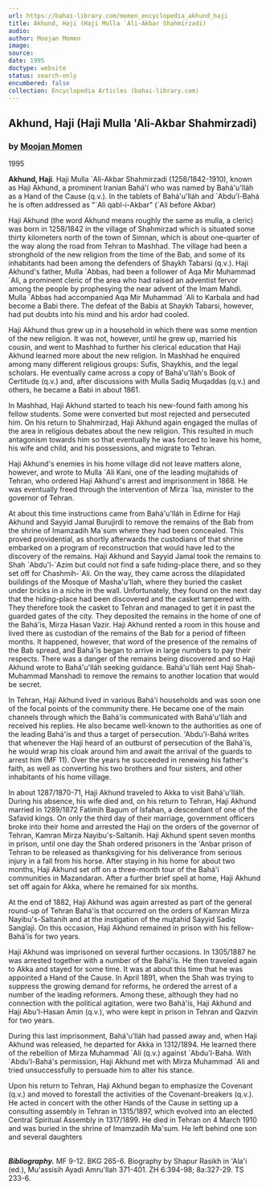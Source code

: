 ```yaml
---
url: https://bahai-library.com/momen_encyclopedia_akhund_haji
title: Akhund, Haji (Haji Mulla `Ali-Akbar Shahmirzadi)
audio: 
author: Moojan Momen
image: 
source: 
date: 1995
doctype: website
status: search-only
encumbered: false
collection: Encyclopedia Articles (bahai-library.com)
---
```



## Akhund, Haji (Haji Mulla 'Ali-Akbar Shahmirzadi)

### by [Moojan Momen](https://bahai-library.com/author/Moojan+Momen)

1995


**Akhund, Haji**. Haji Mulla \`Ali-Akbar Shahmirzadi (1258/1842-1910), known as Haji Akhund, a prominent Iranian Bahá'í who was named by Bahá'u'lláh as a Hand of the Cause (q.v.). In the tablets of Bahá'u'lláh and \`Abdu'l-Bahá he is often addressed as "\`Ali qabl-i-Akbar" (\`Ali before Akbar)

Haji Akhund (the word Akhund means roughly the same as mulla, a cleric) was born in 1258/1842 in the village of Shahmirzad which is situated some thirty kilometers north of the town of Simnan, which is about one-quarter of the way along the road from Tehran to Mashhad. The village had been a stronghold of the new religion from the time of the Bab, and some of its inhabitants had been among the defenders of Shaykh Tabarsi (q.v.). Haji Akhund's father, Mulla \`Abbas, had been a follower of Aqa Mir Muhammad \`Ali, a prominent cleric of the area who had raised an adventist fervor among the people by prophesying the near advent of the Imam Mahdi. Mulla \`Abbas had accompanied Aqa Mir Muhammad \`Ali to Karbala and had become a Babi there. The defeat of the Babis at Shaykh Tabarsi, however, had put doubts into his mind and his ardor had cooled.

Haji Akhund thus grew up in a household in which there was some mention of the new religion. It was not, however, until he grew up, married his cousin, and went to Mashhad to further his clerical education that Haji Akhund learned more about the new religion. In Mashhad he enquired among many different religious groups: Sufis, Shaykhis, and the legal scholars. He eventually came across a copy of Bahá'u'lláh's Book of Certitude (q.v.) and, after discussions with Mulla Sadiq Muqaddas (q.v.) and others, he became a Babi in about 1861.

In Mashhad, Haji Akhund started to teach his new-found faith among his fellow students. Some were converted but most rejected and persecuted him. On his return to Shahmirzad, Haji Akhund again engaged the mullas of the area in religious debates about the new religion. This resulted in much antagonism towards him so that eventually he was forced to leave his home, his wife and child, and his possessions, and migrate to Tehran.

Haji Akhund's enemies in his home village did not leave matters alone, however, and wrote to Mulla \`Ali Kani, one of the leading mujtahids of Tehran, who ordered Haji Akhund's arrest and imprisonment in 1868. He was eventually freed through the intervention of Mirza \`Isa, minister to the governor of Tehran.

At about this time instructions came from Bahá'u'lláh in Edirne for Haji Akhund and Sayyid Jamal Burujirdi to remove the remains of the Bab from the shrine of Imamzadih Ma\`sum where they had been concealed. This proved providential, as shortly afterwards the custodians of that shrine embarked on a program of reconstruction that would have led to the discovery of the remains. Haji Akhund and Sayyid Jamal took the remains to Shah \`Abdu'l-\`Azim but could not find a safe hiding-place there, and so they set off for Chashmih-\`Ali. On the way, they came across the dilapidated buildings of the Mosque of Masha'u'llah, where they buried the casket under bricks in a niche in the wall. Unfortunately, they found on the next day that the hiding-place had been discovered and the casket tampered with. They therefore took the casket to Tehran and managed to get it in past the guarded gates of the city. They deposited the remains in the home of one of the Bahá'ís, Mirza Hasan Vazir. Haji Akhund rented a room in this house and lived there as custodian of the remains of the Bab for a period of fifteen months. It happened, however, that word of the presence of the remains of the Bab spread, and Bahá'ís began to arrive in large numbers to pay their respects. There was a danger of the remains being discovered and so Haji Akhund wrote to Bahá'u'lláh seeking guidance. Bahá'u'lláh sent Haji Shah-Muhammad Manshadi to remove the remains to another location that would be secret.

In Tehran, Haji Akhund lived in various Bahá'í households and was soon one of the focal points of the community there. He became one of the main channels through which the Bahá'ís communicated with Bahá'u'lláh and received his replies. He also became well-known to the authorities as one of the leading Bahá'ís and thus a target of persecution. 'Abdu'l-Bahá writes that whenever the Haji heard of an outburst of persecution of the Bahá'ís, he would wrap his cloak around him and await the arrival of the guards to arrest him (MF 11). Over the years he succeeded in renewing his father's faith, as well as converting his two brothers and four sisters, and other inhabitants of his home village.

In about 1287/1870-71, Haji Akhund traveled to Akka to visit Bahá'u'lláh. During his absence, his wife died and, on his return to Tehran, Haji Akhund married in 1289/1872 Fatimih Bagum of Isfahan, a descendant of one of the Safavid kings. On only the third day of their marriage, government officers broke into their home and arrested the Haji on the orders of the governor of Tehran, Kamran Mirza Nayibu's-Saltanih. Haji Akhund spent seven months in prison, until one day the Shah ordered prisoners in the 'Anbar prison of Tehran to be released as thanksgiving for his deliverance from serious injury in a fall from his horse. After staying in his home for about two months, Haji Akhund set off on a three-month tour of the Bahá'í communities in Mazandaran. After a further brief spell at home, Haji Akhund set off again for Akka, where he remained for six months.

At the end of 1882, Haji Akhund was again arrested as part of the general round-up of Tehran Bahá'ís that occurred on the orders of Kamran Mirza Nayibu's-Saltanih and at the instigation of the mujtahid Sayyid Sadiq Sanglaji. On this occasion, Haji Akhund remained in prison with his fellow-Bahá'ís for two years.

Haji Akhund was imprisoned on several further occasions. In 1305/1887 he was arrested together with a number of the Bahá'ís. He then traveled again to Akka and stayed for some time. It was at about this time that he was appointed a Hand of the Cause. In April 1891, when the Shah was trying to suppress the growing demand for reforms, he ordered the arrest of a number of the leading reformers. Among these, although they had no connection with the political agitation, were two Bahá'ís, Haji Akhund and Haji Abu'l-Hasan Amin (q.v.), who were kept in prison in Tehran and Qazvin for two years.

During this last imprisonment, Bahá'u'lláh had passed away and, when Haji Akhund was released, he departed for Akka in 1312/1894. He learned there of the rebellion of Mirza Muhammad \`Ali (q.v.) against \`Abdu'l-Bahá. With \`Abdu'l-Bahá's permission, Haji Akhund met with Mirza Muhammad \`Ali and tried unsuccessfully to persuade him to alter his stance.

Upon his return to Tehran, Haji Akhund began to emphasize the Covenant (q.v.) and moved to forestall the activities of the Covenant-breakers (q.v.). He acted in concert with the other Hands of the Cause in setting up a consulting assembly in Tehran in 1315/1897, which evolved into an elected Central Spiritual Assembly in 1317/1899. He died in Tehran on 4 March 1910 and was buried in the shrine of Imamzadih Ma'sum. He left behind one son and several daughters  
 

_**Bibliography.**_ MF 9-12. BKG 265-6. Biography by Shapur Rasikh in 'Ala'i (ed.), Mu'assisih Ayadi Amru'llah 371-401. ZH 6:394-98; 8a:327-29. TS 233-6.